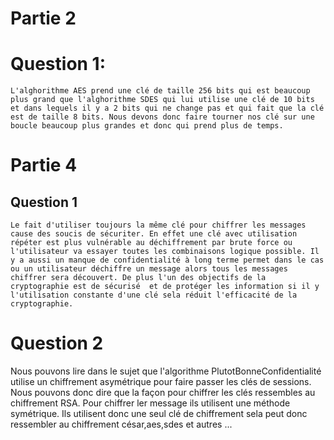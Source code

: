 # Partie 2

# Question 1:
    L'alghorithme AES prend une clé de taille 256 bits qui est beaucoup plus grand que l'alghorithme SDES qui lui utilise une clé de 10 bits et dans lequels il y a 2 bits qui ne change pas et qui fait que la clé est de taille 8 bits. Nous devons donc faire tourner nos clé sur une boucle beaucoup plus grandes et donc qui prend plus de temps.

# Partie 4

## Question 1
    Le fait d'utiliser toujours la même clé pour chiffrer les messages cause des soucis de sécuriter. En effet une clé avec utilisation répéter est plus vulnérable au déchiffrement par brute force ou l'utilisateur va essayer toutes les combinaisons logique possible. Il y a aussi un manque de confidentialité à long terme permet dans le cas ou un utilisateur déchiffre un message alors tous les messages chiffrer sera découvert. De plus l'un des objectifs de la cryptographie est de sécurisé  et de protéger les information si il y l'utilisation constante d'une clé sela réduit l'efficacité de la cryptographie.

# Question 2
Nous pouvons lire dans le sujet que l'algorithme PlutotBonneConfidentialité utilise un chiffrement asymétrique pour faire passer les clés de sessions. Nous pouvons donc dire que la façon pour chiffrer les clés ressembles au chiffrement RSA. Pour chiffrer ler message ils utilisent une méthode symétrique. Ils utilisent donc une seul clé de chiffrement sela peut donc ressembler au chiffrement césar,aes,sdes et autres ...